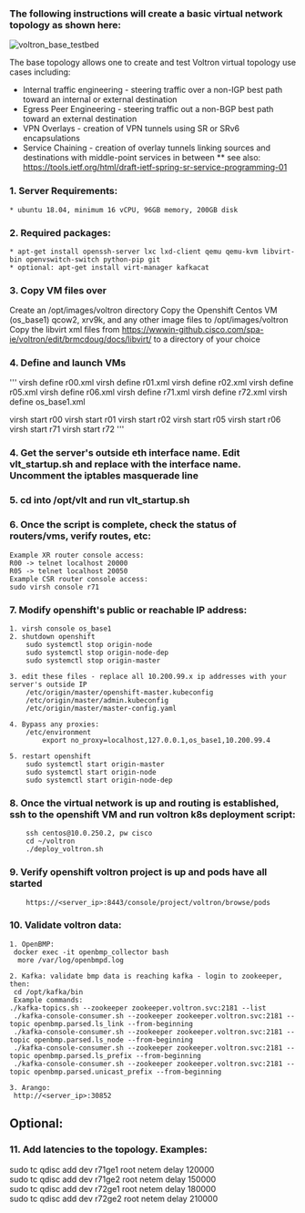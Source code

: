 ### The following instructions will create a basic virtual network topology as shown here:
![voltron_base_testbed](https://wwwin-github.cisco.com/spa-ie/voltron/blob/brmcdoug/docs/voltron_base_testbed.png "voltron-base-testbed")

The base topology allows one to create and test Voltron virtual topology use cases including:
* Internal traffic engineering - steering traffic over a non-IGP best path toward an internal or external destination
* Egress Peer Engineering - steering traffic out a non-BGP best path toward an external destination
* VPN Overlays - creation of VPN tunnels using SR or SRv6 encapsulations
* Service Chaining - creation of overlay tunnels linking sources and destinations with middle-point services in between
** see also: https://tools.ietf.org/html/draft-ietf-spring-sr-service-programming-01

### 1. Server Requirements: 
    * ubuntu 18.04, minimum 16 vCPU, 96GB memory, 200GB disk

### 2. Required packages:
    * apt-get install openssh-server lxc lxd-client qemu qemu-kvm libvirt-bin openvswitch-switch python-pip git
    * optional: apt-get install virt-manager kafkacat

### 3. Copy VM files over
Create an /opt/images/voltron directory 
Copy the Openshift Centos VM (os_base1) qcow2, xrv9k, and any other image files to /opt/images/voltron 
Copy the libvirt xml files from https://wwwin-github.cisco.com/spa-ie/voltron/edit/brmcdoug/docs/libvirt/ to a directory of your choice

### 4. Define and launch VMs
'''
virsh define r00.xml
virsh define r01.xml
virsh define r02.xml
virsh define r05.xml
virsh define r06.xml
virsh define r71.xml
virsh define r72.xml
virsh define os_base1.xml

virsh start r00
virsh start r01
virsh start r02
virsh start r05
virsh start r06
virsh start r71
virsh start r72
'''


### 4. Get the server's outside eth interface name.  Edit vlt_startup.sh and replace <server outside interface> with the interface name. Uncomment the iptables masquerade line

### 5. cd into /opt/vlt and run vlt_startup.sh

### 6. Once the script is complete, check the status of routers/vms, verify routes, etc:
    Example XR router console access:
    R00 -> telnet localhost 20000
    R05 -> telnet localhost 20050
    Example CSR router console access:
    sudo virsh console r71

### 7. Modify openshift's public or reachable IP address:
    1. virsh console os_base1
    2. shutdown openshift
        sudo systemctl stop origin-node
        sudo systemctl stop origin-node-dep
        sudo systemctl stop origin-master

    3. edit these files - replace all 10.200.99.x ip addresses with your server's outside IP
        /etc/origin/master/openshift-master.kubeconfig
        /etc/origin/master/admin.kubeconfig
        /etc/origin/master/master-config.yaml

    4. Bypass any proxies:
        /etc/environment
            export no_proxy=localhost,127.0.0.1,os_base1,10.200.99.4

    5. restart openshift
        sudo systemctl start origin-master
        sudo systemctl start origin-node
        sudo systemctl start origin-node-dep

### 8. Once the virtual network is up and routing is established, ssh to the openshift VM and run voltron k8s deployment script:
        ssh centos@10.0.250.2, pw cisco
        cd ~/voltron
        ./deploy_voltron.sh 

### 9. Verify openshift voltron project is up and pods have all started
        https://<server_ip>:8443/console/project/voltron/browse/pods

### 10. Validate voltron data:
    1. OpenBMP:
     docker exec -it openbmp_collector bash
      more /var/log/openbmpd.log

    2. Kafka: validate bmp data is reaching kafka - login to zookeeper, then:
     cd /opt/kafka/bin
     Example commands:
    ./kafka-topics.sh --zookeeper zookeeper.voltron.svc:2181 --list
     ./kafka-console-consumer.sh --zookeeper zookeeper.voltron.svc:2181 --topic openbmp.parsed.ls_link --from-beginning
     ./kafka-console-consumer.sh --zookeeper zookeeper.voltron.svc:2181 --topic openbmp.parsed.ls_node --from-beginning
     ./kafka-console-consumer.sh --zookeeper zookeeper.voltron.svc:2181 --topic openbmp.parsed.ls_prefix --from-beginning
     ./kafka-console-consumer.sh --zookeeper zookeeper.voltron.svc:2181 --topic openbmp.parsed.unicast_prefix --from-beginning

    3. Arango:
     http://<server_ip>:30852

## Optional:

### 11. Add latencies to the topology. Examples:
sudo tc qdisc add dev r71ge1 root netem delay 120000 <br>
sudo tc qdisc add dev r71ge2 root netem delay 150000 <br>
sudo tc qdisc add dev r72ge1 root netem delay 180000 <br>
sudo tc qdisc add dev r72ge2 root netem delay 210000 <br>
